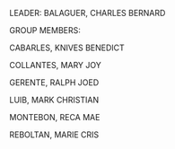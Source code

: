 LEADER: BALAGUER, CHARLES BERNARD


GROUP MEMBERS: 

CABARLES, KNIVES BENEDICT

COLLANTES, MARY JOY

GERENTE, RALPH JOED

LUIB, MARK CHRISTIAN

MONTEBON, RECA MAE

REBOLTAN, MARIE CRIS
